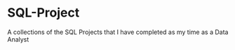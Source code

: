# SQL-Project
A collections of the SQL Projects that I have completed as my time as a Data Analyst 
